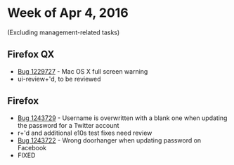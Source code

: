 # Week of Apr 4, 2016

(Excluding management-related tasks)

## Firefox QX

* [Bug 1229727](https://bugzil.la/1229727) - Mac OS X full screen warning
 * ui-review+'d, to be reviewed

## Firefox

* [Bug 1243729](https://bugzil.la/1243729) - Username is overwritten with a blank one when updating the password for a Twitter account
 * r+'d and additional e10s test fixes need review
* [Bug 1243722](https://bugzil.la/1243722) - Wrong doorhanger when updating password on Facebook
 * FIXED
